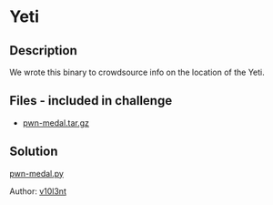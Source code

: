 # Yeti

## Description

We wrote this binary to crowdsource info on the location of the Yeti.

## Files - included in challenge

* [pwn-medal.tar.gz](files/pwn-medal.tar.gz)

## Solution

[pwn-medal.py](pwn-medal.py)

Author: [v10l3nt](https://www.tjoconnor.org/vita)
